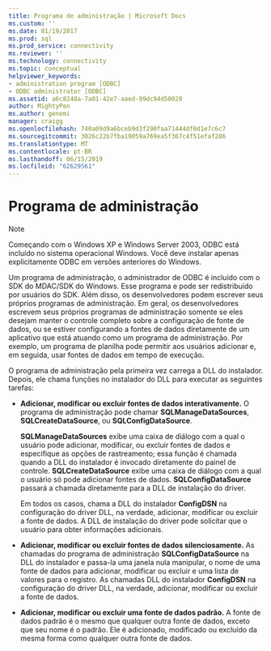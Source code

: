 ```yaml
---
title: Programa de administração | Microsoft Docs
ms.custom: ''
ms.date: 01/19/2017
ms.prod: sql
ms.prod_service: connectivity
ms.reviewer: ''
ms.technology: connectivity
ms.topic: conceptual
helpviewer_keywords:
- administration program [ODBC]
- ODBC administrator [ODBC]
ms.assetid: a6c8248a-7a01-42e7-aaed-99dc94d50028
author: MightyPen
ms.author: genemi
manager: craigg
ms.openlocfilehash: 740a09d9a6bceb9d3f290faa71444df0d1e7c6c7
ms.sourcegitcommit: 3026c22b7fba19059a769ea5f367c4f51efaf286
ms.translationtype: MT
ms.contentlocale: pt-BR
ms.lasthandoff: 06/15/2019
ms.locfileid: "62629561"
---
```

# <a name="administration-program"></a>Programa de administração
> [!NOTE]  
>  Começando com o Windows XP e Windows Server 2003, ODBC está incluído no sistema operacional Windows. Você deve instalar apenas explicitamente ODBC em versões anteriores do Windows.  
  
 Um programa de administração, o administrador de ODBC é incluído com o SDK do MDAC/SDK do Windows. Esse programa e pode ser redistribuído por usuários do SDK. Além disso, os desenvolvedores podem escrever seus próprios programas de administração. Em geral, os desenvolvedores escrevem seus próprios programas de administração somente se eles desejam manter o controle completo sobre a configuração de fonte de dados, ou se estiver configurando a fontes de dados diretamente de um aplicativo que está atuando como um programa de administração. Por exemplo, um programa de planilha pode permitir aos usuários adicionar e, em seguida, usar fontes de dados em tempo de execução.  
  
 O programa de administração pela primeira vez carrega a DLL do instalador. Depois, ele chama funções no instalador do DLL para executar as seguintes tarefas:  
  
-   **Adicionar, modificar ou excluir fontes de dados interativamente.** O programa de administração pode chamar **SQLManageDataSources**, **SQLCreateDataSource**, ou **SQLConfigDataSource**.  
  
     **SQLManageDataSources** exibe uma caixa de diálogo com a qual o usuário pode adicionar, modificar, ou excluir fontes de dados e especifique as opções de rastreamento; essa função é chamada quando a DLL do instalador é invocado diretamente do painel de controle. **SQLCreateDataSource** exibe uma caixa de diálogo com a qual o usuário só pode adicionar fontes de dados. **SQLConfigDataSource** passará a chamada diretamente para a DLL de instalação do driver.  
  
     Em todos os casos, chama a DLL do instalador **ConfigDSN** na configuração do driver DLL, na verdade, adicionar, modificar ou excluir a fonte de dados. A DLL de instalação do driver pode solicitar que o usuário para obter informações adicionais.  
  
-   **Adicionar, modificar ou excluir fontes de dados silenciosamente.** As chamadas do programa de administração **SQLConfigDataSource** na DLL do instalador e passa-la uma janela nula manipular, o nome de uma fonte de dados para adicionar, modificar ou excluir e uma lista de valores para o registro. As chamadas DLL do instalador **ConfigDSN** na configuração do driver DLL, na verdade, adicionar, modificar ou excluir a fonte de dados.  
  
-   **Adicionar, modificar ou excluir uma fonte de dados padrão.** A fonte de dados padrão é o mesmo que qualquer outra fonte de dados, exceto que seu nome é o padrão. Ele é adicionado, modificado ou excluído da mesma forma como qualquer outra fonte de dados.
